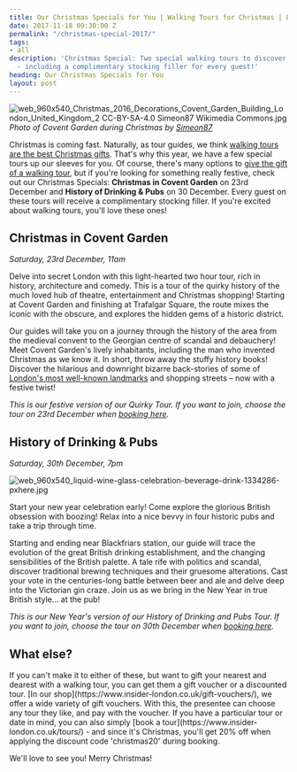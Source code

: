 ```yaml
---
title: Our Christmas Specials for You | Walking Tours for Christmas | London at Christmas
date: 2017-11-18 09:30:00 Z
permalink: "/christmas-special-2017/"
tags:
- all
description: 'Christmas Special: Two special walking tours to discover London at Christmas
  - including a complimentary stocking filler for every guest!'
heading: Our Christmas Specials for You
layout: post
---
```


![web_960x540_Christmas_2016_Decorations_Covent_Garden_Building_London_United_Kingdom_2 CC-BY-SA-4.0 Simeon87 Wikimedia Commons.jpg](/uploads/web_960x540_Christmas_2016_Decorations_Covent_Garden_Building_London_United_Kingdom_2%20CC-BY-SA-4.0%20Simeon87%20Wikimedia%20Commons.jpg)
*Photo of Covent Garden during Christmas by [Simeon87](https://commons.wikimedia.org/wiki/File:Christmas_2016_Decorations_Covent_Garden_Building_London_United_Kingdom_2.jpg)*

Christmas is coming fast. Naturally, as tour guides, we think [walking tours are the best Christmas gifts](https://www.insider-london.co.uk/why-experiences-are-the-best-gifts/). That's why this year, we have a few special tours up our sleeves for you. Of course, there's many options to <a href="#gifts">give the gift of a walking tour</a>, but if you're looking for something really festive, check out our Christmas Specials: **Christmas in Covent Garden** on 23rd December and **History of Drinking & Pubs** on 30 December. Every guest on these tours will receive a complimentary stocking filler. If you're excited about walking tours, you'll love these ones!

## Christmas in Covent Garden
*Saturday, 23rd December, 11am*

Delve into secret London with this light-hearted two hour tour, rich in history, architecture and comedy. This is a tour of the quirky history of the much loved hub of theatre, entertainment and Christmas shopping! Starting at Covent Garden and finishing at Trafalgar Square, the route mixes the iconic with the obscure, and explores the hidden gems of a historic district.

Our guides will take you on a journey through the history of the area from the medieval convent to the Georgian centre of scandal and debauchery! Meet Covent Garden's lively inhabitants, including the man who invented Christmas as we know it. In short, throw away the stuffy history books! Discover the hilarious and downright bizarre back-stories of some of [London's most well-known landmarks](http://www.londonhut.com/london/attractions) and shopping streets – now with a festive twist!

*This is our festive version of our Quirky Tour. If you want to join, choose the tour on 23rd December when [booking here](https://www.insider-london.co.uk/tours/quirky-tour/).*

## History of Drinking & Pubs 
*Saturday, 30th December, 7pm*

![web_960x540_liquid-wine-glass-celebration-beverage-drink-1334286-pxhere.jpg](/uploads/web_960x540_liquid-wine-glass-celebration-beverage-drink-1334286-pxhere.jpg)

Start your new year celebration early! Come explore the glorious British obsession with boozing! Relax into a nice bevvy in four historic pubs and take a trip through time.

Starting and ending near Blackfriars station, our guide will trace the evolution of the great British drinking establishment, and the changing sensibilities of the British palette. A tale rife with politics and scandal, discover traditional brewing techniques and their gruesome alterations. Cast your vote in the centuries-long battle between beer and ale and delve deep into the Victorian gin craze. Join us as we bring in the New Year in true British style... at the pub!

*This is our New Year's version of our History of Drinking and Pubs Tour. If you want to join, choose the tour on 30th December when [booking here](https://www.insider-london.co.uk/tours/history-of-drinking-and-pubs/).*

<h2 id="gifts">What else?</h2>
If you can't make it to either of these, but want to gift your nearest and dearest with a walking tour, you can get them a gift voucher or a discounted tour. [In our shop](https://www.insider-london.co.uk/gift-vouchers/), we offer a wide variety of gift vouchers. With this, the presentee can choose any tour they like, and pay with the voucher. 
If you have a particular tour or date in mind, you can also simply [book a tour](https://www.insider-london.co.uk/tours/) - and since it's Christmas, you'll get 20% off when applying the discount code 'christmas20' during booking.

We'll love to see you! Merry Christmas!